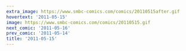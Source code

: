 ```yaml
---
extra_image: https://www.smbc-comics.com/comics/20110515after.gif
hovertext: '2011-05-15'
image: https://www.smbc-comics.com/comics/20110515.gif
next_comic: '2011-05-16'
prev_comic: '2011-05-14'
title: '2011-05-15'
---
```


